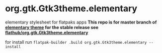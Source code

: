 # org.gtk.Gtk3theme.elementary
elementary stylesheet for flatpaks apps
**This repo is for master branch of [elementary theme](https://github.com/elementary/stylesheet) for the stable release see [flathub/org.gtk.Gtk3theme.elementary](https://github.com/flathub/org.gtk.Gtk3theme.elementary)**

for install run
`flatpak-builder .build org.gtk.Gtk3theme.elementary --install`
